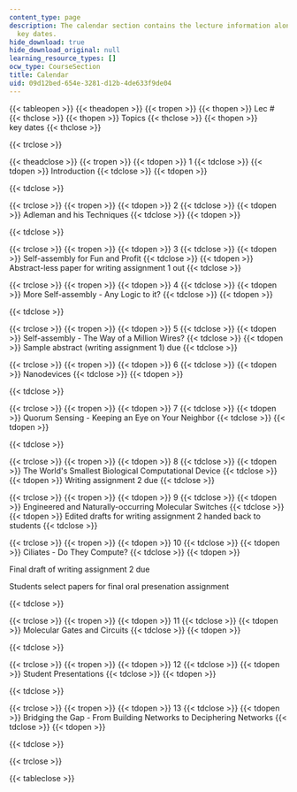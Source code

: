 ```yaml
---
content_type: page
description: The calendar section contains the lecture information along with the
  key dates.
hide_download: true
hide_download_original: null
learning_resource_types: []
ocw_type: CourseSection
title: Calendar
uid: 09d12bed-654e-3281-d12b-4de633f9de04
---
```


{{< tableopen >}}
{{< theadopen >}}
{{< tropen >}}
{{< thopen >}}
Lec #
{{< thclose >}}
{{< thopen >}}
Topics
{{< thclose >}}
{{< thopen >}}
key dates
{{< thclose >}}

{{< trclose >}}

{{< theadclose >}}
{{< tropen >}}
{{< tdopen >}}
1
{{< tdclose >}}
{{< tdopen >}}
Introduction
{{< tdclose >}}
{{< tdopen >}}

{{< tdclose >}}

{{< trclose >}}
{{< tropen >}}
{{< tdopen >}}
2
{{< tdclose >}}
{{< tdopen >}}
Adleman and his Techniques
{{< tdclose >}}
{{< tdopen >}}

{{< tdclose >}}

{{< trclose >}}
{{< tropen >}}
{{< tdopen >}}
3
{{< tdclose >}}
{{< tdopen >}}
Self-assembly for Fun and Profit
{{< tdclose >}}
{{< tdopen >}}
Abstract-less paper for writing assignment 1 out
{{< tdclose >}}

{{< trclose >}}
{{< tropen >}}
{{< tdopen >}}
4
{{< tdclose >}}
{{< tdopen >}}
More Self-assembly - Any Logic to it?
{{< tdclose >}}
{{< tdopen >}}

{{< tdclose >}}

{{< trclose >}}
{{< tropen >}}
{{< tdopen >}}
5
{{< tdclose >}}
{{< tdopen >}}
Self-assembly - The Way of a Million Wires?
{{< tdclose >}}
{{< tdopen >}}
Sample abstract (writing assignment 1) due
{{< tdclose >}}

{{< trclose >}}
{{< tropen >}}
{{< tdopen >}}
6
{{< tdclose >}}
{{< tdopen >}}
Nanodevices
{{< tdclose >}}
{{< tdopen >}}

{{< tdclose >}}

{{< trclose >}}
{{< tropen >}}
{{< tdopen >}}
7
{{< tdclose >}}
{{< tdopen >}}
Quorum Sensing - Keeping an Eye on Your Neighbor
{{< tdclose >}}
{{< tdopen >}}

{{< tdclose >}}

{{< trclose >}}
{{< tropen >}}
{{< tdopen >}}
8
{{< tdclose >}}
{{< tdopen >}}
The World's Smallest Biological Computational Device
{{< tdclose >}}
{{< tdopen >}}
Writing assignment 2 due
{{< tdclose >}}

{{< trclose >}}
{{< tropen >}}
{{< tdopen >}}
9
{{< tdclose >}}
{{< tdopen >}}
Engineered and Naturally-occurring Molecular Switches
{{< tdclose >}}
{{< tdopen >}}
Edited drafts for writing assignment 2 handed back to students
{{< tdclose >}}

{{< trclose >}}
{{< tropen >}}
{{< tdopen >}}
10
{{< tdclose >}}
{{< tdopen >}}
Ciliates - Do They Compute?
{{< tdclose >}}
{{< tdopen >}}


Final draft of writing assignment 2 due

Students select papers for final oral presenation assignment


{{< tdclose >}}

{{< trclose >}}
{{< tropen >}}
{{< tdopen >}}
11
{{< tdclose >}}
{{< tdopen >}}
Molecular Gates and Circuits
{{< tdclose >}}
{{< tdopen >}}

{{< tdclose >}}

{{< trclose >}}
{{< tropen >}}
{{< tdopen >}}
12
{{< tdclose >}}
{{< tdopen >}}
Student Presentations
{{< tdclose >}}
{{< tdopen >}}

{{< tdclose >}}

{{< trclose >}}
{{< tropen >}}
{{< tdopen >}}
13
{{< tdclose >}}
{{< tdopen >}}
Bridging the Gap - From Building Networks to Deciphering Networks
{{< tdclose >}}
{{< tdopen >}}

{{< tdclose >}}

{{< trclose >}}

{{< tableclose >}}